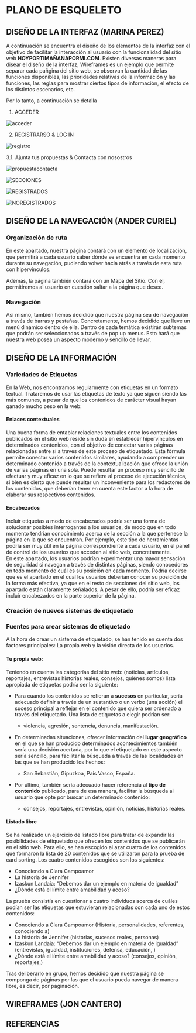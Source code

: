 # PLANO DE ESQUELETO


## DISEÑO DE LA INTERFAZ (MARINA PEREZ)
A continuación se encuentra el diseño de los elementos de la interfaz con el objetivo de facilitar la interacción al usuario con la funcionalidad del sitio web **HOYPORTIMAÑANAPORMI.COM**. Existen diversas maneras para disear el diseño de la interfaz, Wireframes es un ejemplo que permite separar cada pañgina del sitio web, se observan la cantidad de las funciones disponibles, las prioridades relativas de la información y las funciones, las reglas para mostrar ciertos tipos de información, el efecto de los distintos escenarios, etc. 

Por lo tanto, a continuación se detalla 

1. ACCEDER


![acceder](/4-esqueleto/acceso.png)




2. REGISTRARSO & LOG IN 



![registro](/4-esqueleto/registrologin.png)



3.1. Ajunta tus propuestas & Contacta con nosostros


![propuestacontacta](/4-esqueleto/contactapropuesta.png)

![SECCIONES](/4-esqueleto/secciones.png)

![REGISTRADOS](/4-esqueleto/portadaregistrados.png)

![NOREGISTRADOS](/4-esqueleto/portada.png)

## DISEÑO DE LA NAVEGACIÓN (ANDER CURIEL)

### Organización de ruta

En este apartado, nuestra página contará con un elemento de localización, que permitirá a cada usuario saber dónde se encuentra en cada momento durante su navegación, pudiendo volver hacia atrás a través de esta ruta con hipervínculos.

Además, la página también contará con un Mapa del Sitio. Con él, permitiremos al usuario en cuestión saltar a la página que desee.

### Navegación 

Así mismo, también hemos decidido que nuestra página sea de navegación a través de barras y pestañas. Concretamente, hemos decidido que lleve un menú dinámico dentro de ella. 
Dentro de cada temática existirán subtemas que podrán ser seleccionados a través de pop up menus. Esto hará que nuestra web posea un aspecto moderno y sencillo de llevar.

## DISEÑO DE LA INFORMACIÓN 

### Variedades de Etiquetas
En la Web, nos encontramos regularmente con etiquetas en un formato textual. Trataremos de usar las etiquetas de texto ya que siguen siendo las más comunes, a pesar de que los contenidos de carácter visual hayan ganado mucho peso en la web:

#### Enlaces contextuales
Una buena forma de entablar relaciones textuales entre los contenidos publicados en el sitio web reside sin duda en establecer hipervínculos en determinados contenidos, con el objetivo de conectar varias páginas relacionadas entre sí a través de este proceso de etiquetado. Esta fórmula permite conectar varios contenidos similares, ayudando a comprender un determinado contenido a través de la contextualización que ofrece la unión de varias páginas en una sola. Puede resultar un proceso muy sencillo de efectuar y muy eficaz en lo que se refiere al proceso de ejecución técnica, si bien es cierto que puede resultar un inconveniente para los redactores de los contenidos, que deberían tener en cuenta este factor a la hora de elaborar sus respectivos contenidos.  

#### Encabezados
Incluir etiquetas a modo de encabezados podría ser una forma de solucionar posibles interrogantes a los usuarios, de modo que en todo momento tendrían conocimiento acerca de la sección a la que pertenece la página en la que se encuentran. Por ejemplo, este tipo de herramientas podría ser muy útil en la página correspondiente a cada usuario, en el panel de control de los usuarios que acceden al sitio web, concretamente.  
En este apartado, los usuarios podrían experimentar una mayor sensación de seguridad si navegan a través de distintas páginas, siendo conocedores en todo momento de cuál es su posición en cada momento. Podría decirse que es el apartado en el cual los usuarios deberían conocer su posición de la forma más efectiva, ya que en el resto de secciones del sitio web, los apartado están claramente señalados. A pesar de ello, podría ser eficaz incluir encabezados en la parte superior de la página.    

### Creación de nuevos sistemas de etiquetado

### Fuentes para crear sistemas de etiquetado

A la hora de crear un sistema de etiquetado, se han tenido en cuenta dos factores principales: La propia web y la visión directa de los usuarios. 

#### Tu propia web: 
Teniendo en cuenta las categorías del sitio web: (noticias, artículos, reportajes, entrevistas historias reales, consejos, quiénes somos) lista apropiada de etiquetas podría ser la siguiente: 

* Para cuando los contenidos se refieran a __sucesos__ en particular, sería adecuado definir a través de un sustantivo o un verbo (una acción) el suceso principal a reflejar en el contenido que quiera ser ordenado a través del etiquetado. Una lista de etiquetas a elegir podrían ser: 
	* violencia, agresión, sentencia, denuncia, manifestación.

* En determinadas situaciones, ofrecer información del __lugar geográfico__ en el que se han producido determinados acontecimientos también sería una decisión acertada, por lo que el etiquetado en este aspecto sería sencillo, para facilitar la búsqueda a través de las localidades en las que se han producido los hechos:
	* San Sebastián, Gipuzkoa, País Vasco, España. 

* Por último, también sería adecuado hacer referencia al __tipo de contenido__ publicado, para de esa manera, facilitar la búsqueda al usuario que opte por buscar un determinado contenido: 
	* consejos, reportajes, entrevistas, opinión, noticias, historias reales.  

#### Listado libre

Se ha realizado un ejercicio de listado libre para tratar de expandir las posibilidades de etiquetado que ofrecen los contenidos que se publicarán en el sitio web. Para ello, se han escogido al azar cuatro de los contenidos que formaron la lista de 20 contenidos que se utilizaron para la prueba de card sorting. Los cuatro contenidos escogidos son los siguientes: 

* Conociendo a Clara Campoamor
* La historia de Jennifer
* Izaskun Landaia: “Debemos dar un ejemplo en materia de igualdad”
* ¿Dónde está el límite entre amabilidad y acoso?

La prueba consistía en cuestionar a cuatro individuos acerca de cuáles podían ser las etiquetas que estuvieran relacionadas con cada uno de estos contenidos:

* Conociendo a Clara Campoamor (Historia, personalidades, referentes, conociendo a)
* La historia de Jennifer (historias, sucesos reales, personas)
* Izaskun Landaia: “Debemos dar un ejemplo en materia de igualdad” (entrevistas, igualdad, instituciones, defensa, educación, )
* ¿Dónde está el límite entre amabilidad y acoso? (consejos, opinión, reportajes,)

Tras deliberarlo en grupo, hemos decidido que nuestra página se componga de páginas por las que el usuario pueda navegar de manera libre, es decir, por paginación.

## WIREFRAMES (JON CANTERO)

## REFERENCIAS

